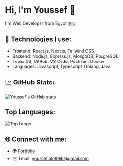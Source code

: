 # Hi, I'm Youssef 👋

I'm Web Developer from Egypt 🇪🇬

## 🚀 Technologies I use:
- Frontend: React.js, Next.js, Tailwind CSS
- Backend: Node.js, Express.js, MongoDB, PosgreSQL
- Tools: Git, GitHub, VS Code, Postman, Docker
- Languages: Javascript, Typescript, Golang, Java

## 📈 GitHub Stats:
![Youssef's GitHub stats](https://github-readme-stats.vercel.app/api?username=Youssef-joe&show_icons=true&theme=tokyonight&include_all_commits=true&count_private=true&cache_seconds=60)


## Top Languages: 
![Top Langs](https://github-readme-stats.vercel.app/api/top-langs/?username=Youssef-joe&layout=compact)


## 🌐 Connect with me:
- 🌍 [Portfolio](#)
- ✉️ Email: youssef.ali9966@gmail.com

